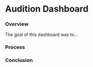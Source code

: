 # Audition Dashboard

### Overview

The goal of this dashboard was to...

### Process

### Conclusion

